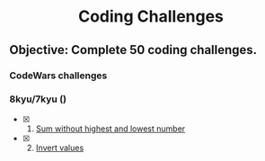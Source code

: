 <h1 align="center">Coding Challenges</h1>

## Objective: Complete 50 coding challenges.

### CodeWars challenges

### 8kyu/7kyu ()

- [x] 1. [Sum without highest and lowest number](codewars/8kyu/Sum-without-highest-and-lowest-number)
- [x] 2. [Invert values](codewars/8kyu/Invert-values)